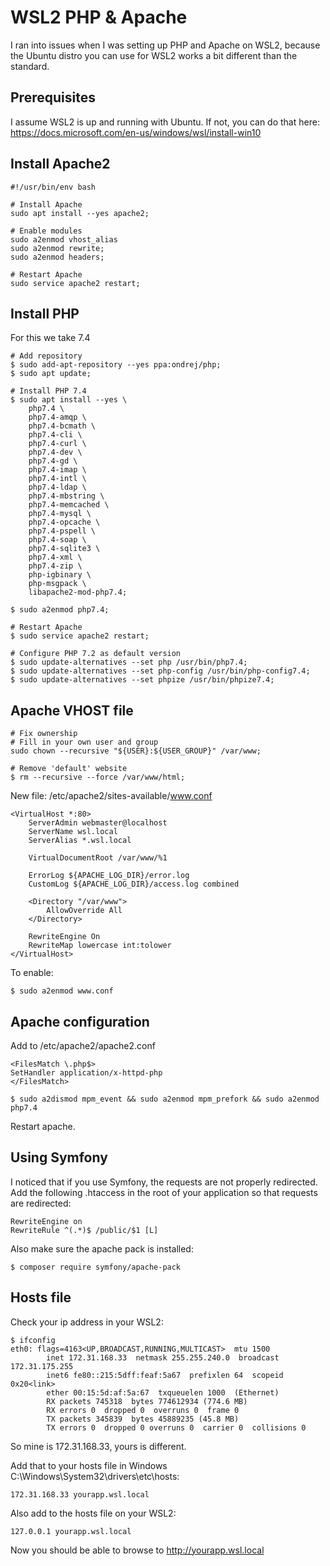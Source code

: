 # WSL2 PHP & Apache
I ran into issues when I was setting up PHP and Apache on WSL2, because the Ubuntu distro you can use for WSL2 works a bit different than the standard.

## Prerequisites
I assume WSL2 is up and running with Ubuntu. If not, you can do that here: https://docs.microsoft.com/en-us/windows/wsl/install-win10

## Install Apache2
```
#!/usr/bin/env bash

# Install Apache
sudo apt install --yes apache2;

# Enable modules
sudo a2enmod vhost_alias
sudo a2enmod rewrite;
sudo a2enmod headers;

# Restart Apache
sudo service apache2 restart;
```

## Install PHP
For this we take 7.4
```
# Add repository
$ sudo add-apt-repository --yes ppa:ondrej/php;
$ sudo apt update;

# Install PHP 7.4
$ sudo apt install --yes \
    php7.4 \
    php7.4-amqp \
    php7.4-bcmath \
    php7.4-cli \
    php7.4-curl \
    php7.4-dev \
    php7.4-gd \
    php7.4-imap \
    php7.4-intl \
    php7.4-ldap \
    php7.4-mbstring \
    php7.4-memcached \
    php7.4-mysql \
    php7.4-opcache \
    php7.4-pspell \
    php7.4-soap \
    php7.4-sqlite3 \
    php7.4-xml \
    php7.4-zip \
    php-igbinary \
    php-msgpack \
    libapache2-mod-php7.4;

$ sudo a2enmod php7.4;

# Restart Apache
$ sudo service apache2 restart;

# Configure PHP 7.2 as default version
$ sudo update-alternatives --set php /usr/bin/php7.4;
$ sudo update-alternatives --set php-config /usr/bin/php-config7.4;
$ sudo update-alternatives --set phpize /usr/bin/phpize7.4;
```

## Apache VHOST file
```
# Fix ownership
# Fill in your own user and group
sudo chown --recursive "${USER}:${USER_GROUP}" /var/www;

# Remove 'default' website
$ rm --recursive --force /var/www/html;
```

New file: /etc/apache2/sites-available/www.conf

```
<VirtualHost *:80>
    ServerAdmin webmaster@localhost
    ServerName wsl.local
    ServerAlias *.wsl.local

    VirtualDocumentRoot /var/www/%1

    ErrorLog ${APACHE_LOG_DIR}/error.log
    CustomLog ${APACHE_LOG_DIR}/access.log combined

    <Directory "/var/www">
        AllowOverride All
    </Directory>

    RewriteEngine On
    RewriteMap lowercase int:tolower
</VirtualHost>
```
To enable: 
```
$ sudo a2enmod www.conf
```

## Apache configuration
Add to /etc/apache2/apache2.conf

```
<FilesMatch \.php$>
SetHandler application/x-httpd-php
​</FilesMatch>
```
```
$ sudo a2dismod mpm_event && sudo a2enmod mpm_prefork && sudo a2enmod php7.4
```
Restart apache.

## Using Symfony
I noticed that if you use Symfony, the requests are not properly redirected.
Add the following .htaccess in the root of your application so that requests are redirected:
```
RewriteEngine on
RewriteRule ^(.*)$ /public/$1 [L]
```
Also make sure the apache pack is installed:
```
$ composer require symfony/apache-pack
```

## Hosts file
Check your ip address in your WSL2:
```
$ ifconfig
eth0: flags=4163<UP,BROADCAST,RUNNING,MULTICAST>  mtu 1500
        inet 172.31.168.33  netmask 255.255.240.0  broadcast 172.31.175.255
        inet6 fe80::215:5dff:feaf:5a67  prefixlen 64  scopeid 0x20<link>
        ether 00:15:5d:af:5a:67  txqueuelen 1000  (Ethernet)
        RX packets 745318  bytes 774612934 (774.6 MB)
        RX errors 0  dropped 0  overruns 0  frame 0
        TX packets 345839  bytes 45889235 (45.8 MB)
        TX errors 0  dropped 0 overruns 0  carrier 0  collisions 0
```
So mine is 172.31.168.33, yours is different.

Add that to your hosts file in Windows C:\Windows\System32\drivers\etc\hosts:
```
172.31.168.33 yourapp.wsl.local
```

Also add to the hosts file on your WSL2:
```
127.0.0.1 yourapp.wsl.local
```

Now you should be able to browse to http://yourapp.wsl.local